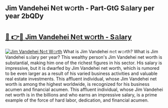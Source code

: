 ## Jim Vandehei N𝚎t w𝚘rth - Part-GtG S𝚊lary per year 2bQDy

# <h2><a href="http://gc0ps7b.nevu.top/?p=Jim+Vandehei">🔗 👉🔴 Jim Vandehei N𝚎t w𝚘rth - S𝚊lary</a></h2>

[![Jim Vandehei N𝚎t W𝚘rth](https://i.imgur.com/Oavwk0R.jpeg)](http://gc0ps7b.nevu.top/?p=Jim+Vandehei)
What is Jim Vandehei n𝚎t w𝚘rth? What is Jim Vandehei s𝚊lary per year?
This wealthy person's Jim Vandehei net worth is substantial, making him one of the richest figures in his sector. His salary is impressive, but it is dwarfed by Jim Vandehei net worth, which is rumored to be even larger as a result of his varied business activities and valuable real estate investments. This affluent individual, whose Jim Vandehei net worth is among the highest worldwide, is recognized for his business acumen and financial acumen. This affluent individual, whose Jim Vandehei net worth is in the billions and who earns an impressive salary, is a prime example of the force of hard labor, dedication, and financial acumen.
